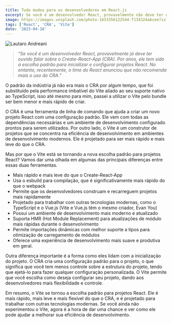 ```yaml
---
title: Tudo mudou para os desenvolvedores em React.js
excerpt: Se você é um desenvolvedor React, provavelmente não deve ter ouvido falar sobre o Create-React-App (CRA).
image: https://images.unsplash.com/photo-1633356122544-f134324a6cee?ixlib=rb-4.0.3&ixid=MnwxMjA3fDB8MHxwaG90by1wYWdlfHx8fGVufDB8fHx8&auto=format&fit=crop&w=1170&q=80
tags: ['React', 'CRA', 'Vite']
date: '2023-04-18'
---
```


![](https://images.unsplash.com/photo-1633356122544-f134324a6cee?ixlib=rb-4.0.3&ixid=MnwxMjA3fDB8MHxwaG90by1wYWdlfHx8fGVufDB8fHx8&auto=format&fit=crop&w=1170&q=80 "Lautaro Andreani")

> _"Se você é um desenvolvedor React, provavelmente já deve ter ouvido falar sobre o Create-React-App (CRA). Por anos, ele tem sido a escolha padrão para inicializar e configurar projetos React. No entanto, recentemente, o time do React anunciou que não recomenda mais o uso do CRA."_

O padrão da indústria já não era mais o CRA por algum tempo, que foi substituído pela performance imbatível do Vite aliado ao seu suporte nativo ao TypeScript, isso até mesmo para mim, passei a utilizar o Vite pelo bundle ser bem menor e mais rápido de criar.

O CRA é uma ferramenta de linha de comando que ajuda a criar um novo projeto React com uma configuração padrão. Ele vem com todas as dependências necessárias e um ambiente de desenvolvimento configurado prontos para serem utilizados. Por outro lado, o Vite é um construtor de projetos que se concentra na eficiência de desenvolvimento em ambientes de desenvolvimento modernos. Ele é projetado para ser mais rápido e mais leve do que o CRA.

<!--truncate-->

Mas por que o Vite está se tornando a nova escolha padrão para projetos React? Vamos dar uma olhada em algumas das principais diferenças entre essas duas ferramentas.

- Mais rápido e mais leve do que o Create-React-App
- Usa o esbuild para compilação, que é significativamente mais rápido do que o webpack
- Permite que os desenvolvedores construam e recarreguem projetos mais rapidamente
- Projetado para trabalhar com outras tecnologias modernas, como o TypeScript e o Vue.js (Vite e Vue.js têm o mesmo criador, Evan You)
- Possui um ambiente de desenvolvimento mais moderno e atualizado
- Suporta HMR (Hot Module Replacement) para atualizações de módulo mais rápidas durante o desenvolvimento
- Permite importações dinâmicas com melhor suporte a tipos para otimização de carregamento de módulos
- Oferece uma experiência de desenvolvimento mais suave e produtiva em geral.

Outra diferença importante é a forma como eles lidam com a inicialização do projeto. O CRA cria uma configuração padrão para o projeto, o que significa que você tem menos controle sobre a estrutura do projeto, tendo que ejetá-lo para fazer qualquer configuração personalizada. O Vite permite que você escolha como deseja configurar seu projeto, dando aos desenvolvedores mais flexibilidade e controle.

Em resumo, o Vite se tornou a escolha padrão para projetos React. Ele é mais rápido, mais leve e mais flexível do que o CRA, e é projetado para trabalhar com outras tecnologias modernas. Se você ainda não experimentou o Vite, agora é a hora de dar uma chance e ver como ele pode ajudar a melhorar sua eficiência de desenvolvimento.